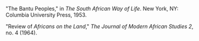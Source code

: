 "The Bantu Peoples," in *The South African Way of Life*. New York, NY: Columbia University Press, 1953. 

"Review of *Africans on the Land*," *The Journal of Modern African Studies 2*, no. 4 (1964).
